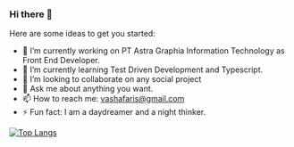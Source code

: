 ### Hi there 👋

Here are some ideas to get you started:

- 🔭 I’m currently working on PT Astra Graphia Information Technology as Front End Developer.
- 🌱 I’m currently learning Test Driven Development and Typescript.
- 👯 I’m looking to collaborate on any social project
- 💬 Ask me about anything you want.
- 📫 How to reach me: vashafaris@gmail.com
- ⚡ Fun fact: I am a daydreamer and a night thinker.

[![Top Langs](https://github-readme-stats.vercel.app/api/top-langs/?username=vashafaris)](https://github.com/vashafaris/github-readme-stats)
